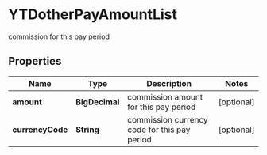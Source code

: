 

# YTDotherPayAmountList

commission for this pay period
## Properties

Name | Type | Description | Notes
------------ | ------------- | ------------- | -------------
**amount** | **BigDecimal** | commission amount for this pay period |  [optional]
**currencyCode** | **String** | commission currency code for this pay period |  [optional]



